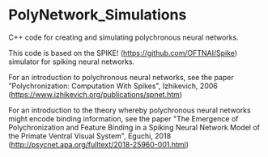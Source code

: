 # PolyNetwork_Simulations

C++ code for creating and simulating polychronous neural networks. 

This code is based on the SPIKE! (https://github.com/OFTNAI/Spike) simulator for spiking neural networks. 

For an introduction to polychronous neural networks, see the paper "Polychronization: Computation With Spikes", Izhikevich, 2006 (https://www.izhikevich.org/publications/spnet.htm)

For an introduction to the theory whereby polychronous neural networks might encode binding information, see the paper "The Emergence of Polychronization and Feature Binding in a Spiking Neural Network Model of the Primate Ventral Visual System", Eguchi, 2018 (http://psycnet.apa.org/fulltext/2018-25960-001.html)

